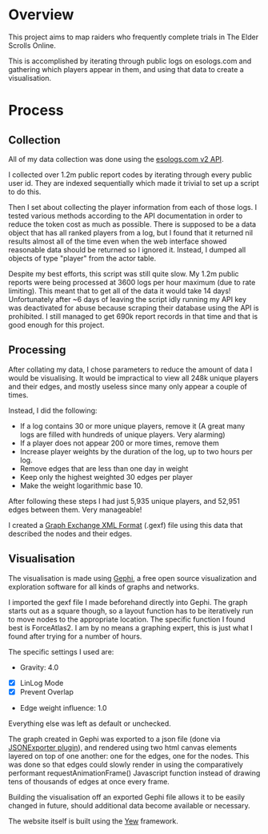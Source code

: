 # Overview
This project aims to map raiders who frequently complete trials in The Elder Scrolls Online. 

This is accomplished by iterating through public logs on esologs.com and gathering which players appear in them, and using that data to create a visualisation.

# Process

## Collection
All of my data collection was done using the [esologs.com v2 API](https://www.esologs.com/v2-api-docs/eso/). 

I collected over 1.2m public report codes by iterating through every public user id. They are indexed sequentially which made it trivial to set up a script to do this.

Then I set about collecting the player information from each of those logs. I tested various methods according to the API documentation in order to reduce the token cost as much as possible. There is supposed to be a data object that has all ranked players from a log, but I found that it returned nil results almost all of the time even when the web interface showed reasonable data should be returned so I ignored it. Instead, I dumped all objects of type "player" from the actor table.

Despite my best efforts, this script was still quite slow. My 1.2m public reports were being processed at 3600 logs per hour maximum (due to rate limiting). This meant that to get all of the data it would take 14 days! Unfortunately after ~6 days of leaving the script idly running my API key was deactivated for abuse because scraping their database using the API is prohibited. I still managed to get 690k report records in that time and that is good enough for this project.

## Processing
After collating my data, I chose parameters to reduce the amount of data I would be visualising. It would be impractical to view all 248k unique players and their edges, and mostly useless since many only appear a couple of times.

Instead, I did the following:
- If a log contains 30 or more unique players, remove it (A great many logs are filled with hundreds of unique players. Very alarming)
- If a player does not appear 200 or more times, remove them
- Increase player weights by the duration of the log, up to two hours per log.
- Remove edges that are less than one day in weight
- Keep only the highest weighted 30 edges per player
- Make the weight logarithmic base 10.

After following these steps I had just 5,935 unique players, and 52,951 edges between them. Very manageable!

I created a [Graph Exchange XML Format](https://gexf.net/) (.gexf) file using this data that described the nodes and their edges.

## Visualisation
The visualisation is made using [Gephi](https://gephi.org/), a free open source visualization and exploration software for all kinds of graphs and networks. 

I imported the gexf file I made beforehand directly into Gephi. The graph starts out as a square though, so a layout function has to be iteratively run to move nodes to the appropriate location. The specific function I found best is ForceAtlas2. I am by no means a graphing expert, this is just what I found after trying for a number of hours.

The specific settings I used are:
- Gravity: 4.0
- [x] LinLog Mode
- [x] Prevent Overlap
- Edge weight influence: 1.0

Everything else was left as default or unchecked.

The graph created in Gephi was exported to a json file (done via [JSONExporter plugin](https://github.com/oxfordinternetinstitute/gephi-plugins/tree/jsonexporter-plugin)), and rendered using two html canvas elements layered on top of one another: one for the edges, one for the nodes. This was done so that edges could slowly render in using the comparatively performant requestAnimationFrame() Javascript function instead of drawing tens of thousands of edges at once every frame.

Building the visualisation off an exported Gephi file allows it to be easily changed in future, should additional data become available or necessary.

The website itself is built using the [Yew](https://yew.rs/) framework. 